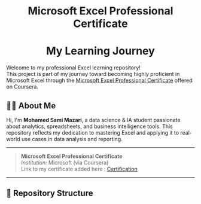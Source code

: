 <h1 align="center">Microsoft Excel Professional Certificate</h1>
<h1 align="center">My Learning Journey</h1>

Welcome to my professional Excel learning repository!               
This project is part of my journey toward becoming highly proficient in Microsoft Excel through the [Microsoft Excel Professional Certificate](https://www.coursera.org/professional-certificates/microsoft-excel) offered on Coursera.                   


## 🧑‍💻 About Me        

Hi, I'm **Mohamed Sami Mazari**, a data science & IA student passionate about analytics, spreadsheets, and business intelligence tools. This repository reflects my dedication to mastering Excel and applying it to real-world use cases in data analysis and reporting.

---

> **Microsoft Excel Professional Certificate**  
> *Institution:* Microsoft (via Coursera)   
> Link to my certificate added here : [Certification](https://www.coursera.org/account/accomplishments/professional-cert/C86FIMMXR0H1)

---

## 📁 Repository Structure

         
